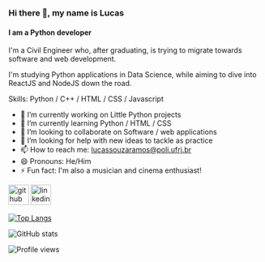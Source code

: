 ### Hi there 👋, my name is Lucas
#### I am a Python developer
I'm a Civil Engineer who, after graduating, is trying to migrate towards software and web development. 

I'm studying Python applications in Data Science, while aiming to dive into ReactJS and NodeJS down the road.

Skills: Python / C++ / HTML / CSS / Javascript

- 🔭 I’m currently working on Little Python projects 
- 🌱 I’m currently learning Python / HTML / CSS 
- 👯 I’m looking to collaborate on Software / web applications 
- 🤔 I’m looking for help with new ideas to tackle as practice 
- 📫 How to reach me: lucassouzaramos@poli.ufrj.br 
- 😄 Pronouns: He/Him 
- ⚡ Fun fact: I'm also a musician and cinema enthusiast! 


[<img src='https://cdn.jsdelivr.net/npm/simple-icons@3.0.1/icons/github.svg' alt='github' height='40'>](https://github.com/LucasRamos7)  [<img src='https://cdn.jsdelivr.net/npm/simple-icons@3.0.1/icons/linkedin.svg' alt='linkedin' height='40'>](https://www.linkedin.com/in/lucas-ramos-959116203//)  

[![Top Langs](https://github-readme-stats.vercel.app/api/top-langs/?username=LucasRamos7)](https://github.com/anuraghazra/github-readme-stats)

![GitHub stats](https://github-readme-stats.vercel.app/api?username=LucasRamos7&show_icons=true)  

![Profile views](https://gpvc.arturio.dev/LucasRamos7)  
